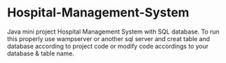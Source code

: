 # Hospital-Management-System
Java mini project Hospital Management System with SQL database.
To run this properly use wampserver or another sql server and creat table and database according to project code or modify code accordings to your database & table name.

